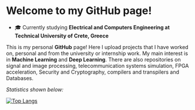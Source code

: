 # Welcome to my GitHub page!

- 🎓 Currently studying <b>Electrical and Computers Engineering at Technical University of Crete, Greece</b>

This is my personal <b>GitHub</b> page! Here I upload projects that I have worked on, personal and from the university or internship work. 
My main interest is in <b>Machine Learning</b> and <b>Deep Learning</b>. There are also repositories on signal and image processing, telecommunication systems simulation, FPGA acceleration, Security and Cryptography, compilers and transpilers and Databases.

<i>Statistics shown below:</i>

[![Top Langs](https://github-readme-stats.vercel.app/api/top-langs/?username=ChristosTrimas&layout=compact&theme=merko)](https://github.com/anuraghazra/github-readme-stats)
